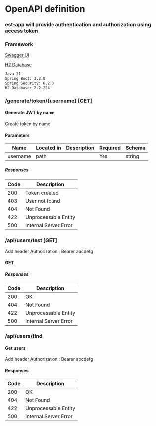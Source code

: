 # OpenAPI definition

### est-app will provide authentication and authorization using access token
### Framework 


 [Swagger UI](http://localhost:8080/app/swagger-ui/index.html)
 
 [H2 Database](http://localhost:8080/app/h2)   
 
```bash    
Java 21
Spring Boot: 3.2.0
Spring Security: 6.2.0  
H2 Database: 2.2.224
```



### /generate/token/{username} [GET]
#### Generate JWT by name 

Create token by name

#### Parameters

|   Name   |  Located in | Description | Required | Schema |
|  ----    | ----------  | ----------- | -------- |  ----  |
| username |    path     |             |    Yes   | string |

##### Responses

| Code | Description |
| ---- | ----------- |
| 200 | Token created |
| 403 | User not found |
| 404 | Not Found |
| 422 | Unprocessable Entity |
| 500 | Internal Server Error |

### /api/users/test [GET]
Add header Authorization : Bearer abcdefg 
#### GET
##### Responses

| Code |      Description      |
| ---- |      -----------      |
| 200  |          OK           |
| 404  |       Not Found       |
| 422  |  Unprocessable Entity |
| 500  |  Internal Server Error|

### /api/users/find

#### Get users
Add header Authorization : Bearer abcdefg 
#### Responses

| Code | Description |
| ---- | ----------- |
| 200 | OK |
| 404 | Not Found |
| 422 | Unprocessable Entity |
| 500 | Internal Server Error |
